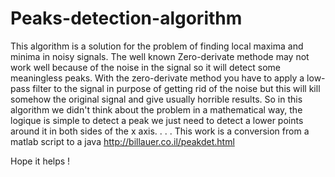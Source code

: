 # Peaks-detection-algorithm

This algorithm is a solution for the problem of finding local maxima and minima in noisy signals. 
The well known Zero-derivate methode may not work well because of the noise in the signal so it will detect some meaningless peaks.
With the zero-derivate method you have to apply a low-pass filter to the signal in purpose of getting rid of the noise but this will 
kill somehow the original signal and give usually horrible results. 
So in this algorithm we didn't think about the problem in a mathematical way, the logique is simple to detect a peak we just need
to detect a lower points around it in both sides of the x axis.
.
.
.
This work is a conversion from a matlab script to a java
http://billauer.co.il/peakdet.html

Hope it helps !
